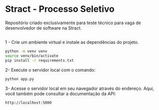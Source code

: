 # Stract - Processo Seletivo

Repositório criado exclusivamente para teste técnico para vaga de desenvolvedor de software na Stract.

##

1 - Crie um ambiente virtual e instale as dependências do projeto.

```bash
python -m venv venv
source venv/bin/activate
pip install -r requirements.txt
```

2- Execute o servidor local com o comando:
```bash
python app.py
```

3- Acesse o servidor local em seu navegador através do endereço. Aqui, você também pode consultar a documentação da API:
```bash
http://localhost:5000
```

